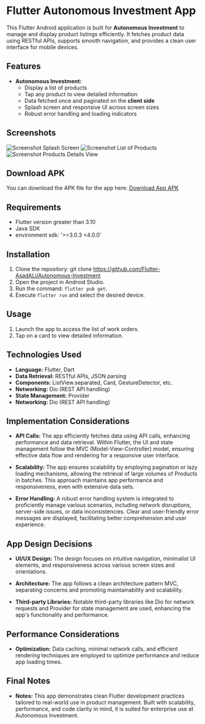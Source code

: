 # Flutter Autonomous Investment App

This Flutter Android application is built for **Autonomous Investment** to manage and display product listings efficiently. It fetches product data using RESTful APIs, supports smooth navigation, and provides a clean user interface for mobile devices.

## Features

- **Autonomous Investment:**
    - Display a list of products
    - Tap any product to view detailed information
    - Data fetched once and paginated on the **client side**
    - Splash screen and responsive UI across screen sizes
    - Robust error handling and loading indicators
  
## Screenshots

![Screenshot Splash Screen](https://github.com/Flutter-AsadALi/Autonomous-Investment/blob/main/assets/images/splash.png)
![Screenshot List of Products](https://github.com/Flutter-AsadALi/Autonomous-Investment/blob/main/assets/images/list_view.png)
![Screenshot Products Details View](https://github.com/Flutter-AsadALi/Autonomous-Investment/blob/main/assets/images/details_view.png)


## Download APK

You can download the APK file for the app here: [Download App APK](https://github.com/Flutter-AsadALi/Autonomous-Investment/blob/main/assets/images/app-release.apk)
## Requirements

- Flutter version greater than 3.10
- Java SDK
- environment sdk: '>=3.0.3 <4.0.0'

## Installation

1. Clone the repository:
   git clone https://github.com/Flutter-AsadALi/Autonomous-Investment
2. Open the project in Android Studio.
3. Run the command: `flutter pub get`.
4. Execute `flutter run` and select the desired device.

## Usage

1. Launch the app to access the list of work orders.
2. Tap on a card to view detailed information.

## Technologies Used

- **Language:** Flutter, Dart
- **Data Retrieval:** RESTful APIs, JSON parsing
- **Components:**  ListView.separated, Card, GestureDetector, etc.
- **Networking:** Dio (REST API handling)
- **State Management:** Provider
- **Networking:** Dio (REST API handling)




## Implementation Considerations

- **API Calls:** The app efficiently fetches data using API calls, enhancing performance and data retrieval. Within Flutter, the UI and state management follow the MVC (Model-View-Controller) model, ensuring effective data flow and rendering for a responsive user interface.

- **Scalability:** The app ensures scalability by employing pagination or lazy loading mechanisms, allowing the retrieval of large volumes of Products in batches. This approach maintains app performance and responsiveness, even with extensive data sets.

- **Error Handling:** A robust error handling system is integrated to proficiently manage various scenarios, including network disruptions, server-side issues, or data inconsistencies. Clear and user-friendly error messages are displayed, facilitating better comprehension and user experience.

## App Design Decisions

- **UI/UX Design:** The design focuses on intuitive navigation, minimalist UI elements, and responsiveness across various screen sizes and orientations.

- **Architecture:** The app follows a clean architecture pattern MVC, separating concerns and promoting maintainability and scalability.

- **Third-party Libraries:** Notable third-party libraries like Dio for network requests and Provider for state management are used, enhancing the app's functionality and performance.

## Performance Considerations

- **Optimization:** Data caching, minimal network calls, and efficient rendering techniques are employed to optimize performance and reduce app loading times.
## Final Notes

- **Notes:** This app demonstrates clean Flutter development practices tailored to real-world use in product management. Built with scalability, performance, and code clarity in mind, it is suited for enterprise use at Autonomous Investment.




